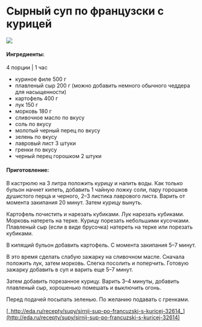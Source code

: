 ﻿---
image: https://s-media-cache-ak0.pinimg.com/564x/34/a3/98/34a398d3a1f085d22925140c8cca8b7a.jpg
---
# Сырный суп по французски с курицей

![](https://s-media-cache-ak0.pinimg.com/564x/34/a3/98/34a398d3a1f085d22925140c8cca8b7a.jpg)

#### Ингредиенты:

4 порции \| 1 час

* куриное филе 500 г
* плавленый сыр 200 г \(можно добавить немного обычного чеддера для насыщенности\)
* картофель 400 г
* лук 150 г
* морковь 180 г
* сливочное масло по вкусу
* соль по вкусу
* молотый черный перец по вкусу
* зелень по вкусу
* лавровый лист 3 штуки
* гренки по вкусу
* черный перец горошком 2 штуки

#### Приготовление:

В кастрюлю на 3 литра положить курицу и налить воды. Как только бульон начнет кипеть, добавить 1 чайную ложку соли, пару горошков душистого перца и черного, 2–3 листика лаврового листа. Варить от момента закипания 20 минут. Затем курицу вынуть.

Картофель почистить и нарезать кубиками. Лук нарезать кубиками. Морковь натереть на терке. Курицу порезать небольшими кусочками. Плавленый сыр \(если в виде брусочка\) натереть на терке или порезать кубиками.

В кипящий бульон добавить картофель. С момента закипания 5–7 минут.

В это время сделать слабую зажарку на сливочном масле. Сначала положить лук, затем морковь. Слегка посолить и поперчить. Готовую зажарку добавить в суп и варить еще 5–7 минут.

Затем добавить порезанное курицу. Варить 3–4 минуты, добавить плавленый сыр, хорошенько помешать и выключить огонь.

Перед подачей посыпать зеленью. По желанию подавать с гренками.

[_http://eda.ru/recepty/supy/sirnij-sup-po-francuzski-s-kuricej-32614_](http://eda.ru/recepty/supy/sirnij-sup-po-francuzski-s-kuricej-32614)

